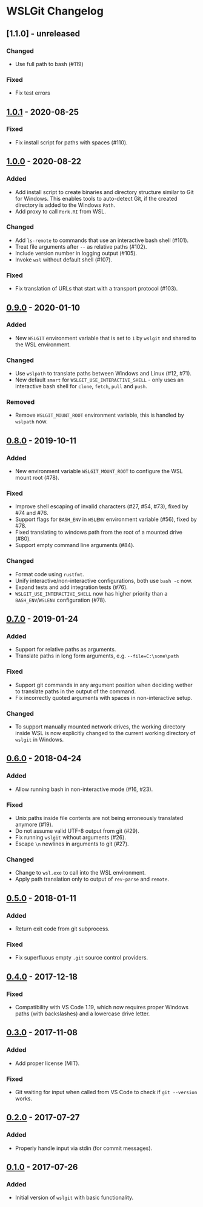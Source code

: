 # WSLGit Changelog


## [1.1.0] - unreleased

### Changed

- Use full path to bash (#119)

### Fixed

- Fix test errors


## [1.0.1] - 2020-08-25

### Fixed

- Fix install script for paths with spaces (#110).


## [1.0.0] - 2020-08-22

### Added

- Add install script to create binaries and directory structure
  similar to Git for Windows. This enables tools to auto-detect Git,
  if the created directory is added to the Windows `Path`.
- Add proxy to call `Fork.RI` from WSL.

### Changed

- Add `ls-remote` to commands that use an interactive bash shell (#101).
- Treat file arguments after ` -- ` as relative paths (#102).
- Include version number in logging output (#105).
- Invoke `wsl` without default shell (#107).

### Fixed

- Fix translation of URLs that start with a transport protocol (#103).


## [0.9.0] - 2020-01-10

### Added

- New `WSLGIT` environment variable that is set to `1` by `wslgit` and
  shared to the WSL environment.

### Changed

- Use `wslpath` to translate paths between Windows and Linux (#12, #71).
- New default `smart` for `WSLGIT_USE_INTERACTIVE_SHELL` - only uses an
  interactive bash shell for `clone`, `fetch`, `pull` and `push`.

### Removed

- Remove `WSLGIT_MOUNT_ROOT` environment variable, this is handled by `wslpath` now.


## [0.8.0] - 2019-10-11

### Added

- New environment variable `WSLGIT_MOUNT_ROOT` to configure the
    WSL mount root (#78). 

### Fixed

- Improve shell escaping of invalid characters (#27, #54, #73),
    fixed by #74 and #76.
- Support flags for `BASH_ENV` in `WSLENV` environment variable (#56),
    fixed by #78.
- Fixed translating to windows path from the root of a mounted drive (#80).
- Support empty command line arguments (#84).

### Changed

- Format code using `rustfmt`.
- Unify interactive/non-interactive configurations, both use `bash -c` now.
- Expand tests and add integration tests (#76).
- `WSLGIT_USE_INTERACTIVE_SHELL` now has higher priority than a
    `BASH_ENV`/`WSLENV` configuration (#78).


## [0.7.0] - 2019-01-24

### Added

- Support for relative paths as arguments.
- Translate paths in long form arguments, e.g. `--file=C:\some\path`

### Fixed

- Support git commands in any argument position when deciding wether to
  translate paths in the output of the command.
- Fix incorrectly quoted arguments with spaces in non-interactive setup.

### Changed

- To support manually mounted network drives, the working directory inside WSL
  is now explicitly changed to the current working directory of `wslgit`
  in Windows.


## [0.6.0] - 2018-04-24

### Added

- Allow running bash in non-interactive mode (#16, #23).

### Fixed

- Unix paths inside file contents are not being erroneously translated anymore (#19).
- Do not assume valid UTF-8 output from git (#29).
- Fix running `wslgit` without arguments (#26).
- Escape `\n` newlines in arguments to git (#27).

### Changed

- Change to `wsl.exe` to call into the WSL environment.
- Apply path translation only to output of `rev-parse` and `remote`.


## [0.5.0] - 2018-01-11

### Added

- Return exit code from git subprocess.

### Fixed

- Fix superfluous empty `.git` source control providers.


## [0.4.0] - 2017-12-18

### Fixed

- Compatibility with VS Code 1.19, which now requires proper Windows paths
    (with backslashes) and a lowercase drive letter.


## [0.3.0] - 2017-11-08

### Added

- Add proper license (MIT).

### Fixed

- Git waiting for input when called from VS Code to check if `git --version`
    works.


## [0.2.0] - 2017-07-27

### Added

- Properly handle input via stdin (for commit messages).


## [0.1.0] - 2017-07-26

### Added

- Initial version of `wslgit` with basic functionality.


[0.1.0]: #
[0.2.0]: https://github.com/andy-5/wslgit/releases/tag/v0.2.0
[0.3.0]: https://github.com/andy-5/wslgit/releases/tag/v0.3.0
[0.4.0]: https://github.com/andy-5/wslgit/releases/tag/v0.4.0
[0.5.0]: https://github.com/andy-5/wslgit/releases/tag/v0.5.0
[0.6.0]: https://github.com/andy-5/wslgit/releases/tag/v0.6.0
[0.7.0]: https://github.com/andy-5/wslgit/releases/tag/v0.7.0
[0.8.0]: https://github.com/andy-5/wslgit/releases/tag/v0.8.0
[0.9.0]: https://github.com/andy-5/wslgit/releases/tag/v0.9.0
[1.0.0]: https://github.com/andy-5/wslgit/releases/tag/v1.0.0
[1.0.1]: https://github.com/andy-5/wslgit/releases/tag/v1.0.1